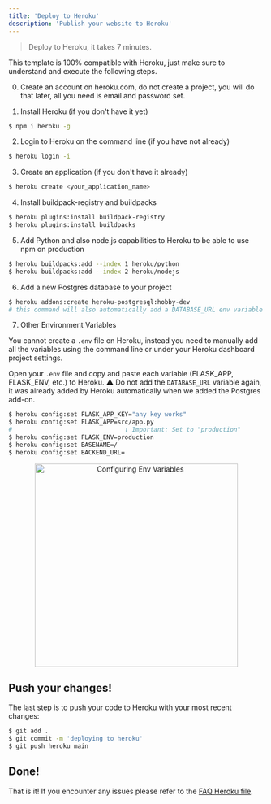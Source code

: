 ```yaml
---
title: 'Deploy to Heroku'
description: 'Publish your website to Heroku'
---
```


> Deploy to Heroku, it takes 7 minutes.

This template is 100% compatible with Heroku, just make sure to understand and execute the following steps.

0. Create an account on heroku.com, do not create a project, you will do that later, all you need is email and password set.

1. Install Heroku (if you don't have it yet)
```bash
$ npm i heroku -g
```

2. Login to Heroku on the command line (if you have not already)
```bash
$ heroku login -i
```

3. Create an application (if you don't have it already)
```bash
$ heroku create <your_application_name>
```

4. Install buildpack-registry and buildpacks
```bash
$ heroku plugins:install buildpack-registry
$ heroku plugins:install buildpacks 
```

5. Add Python and also node.js capabilities to Heroku to be able to use npm on production
```bash
$ heroku buildpacks:add --index 1 heroku/python
$ heroku buildpacks:add --index 2 heroku/nodejs
```

6. Add a new Postgres database to your project
```bash
$ heroku addons:create heroku-postgresql:hobby-dev
# this command will also automatically add a DATABASE_URL env variable with the Postgres database url
```

7. Other Environment Variables

You cannot create a `.env` file on Heroku, instead you need to manually add all the variables using the command line or under your Heroku dashboard project settings.

Open your `.env` file and copy and paste each variable (FLASK_APP, FLASK_ENV, etc.) to Heroku. ⚠️ Do not add the `DATABASE_URL` variable again, it was already added by Heroku automatically when we added the Postgres add-on.

```bash
$ heroku config:set FLASK_APP_KEY="any key works"
$ heroku config:set FLASK_APP=src/app.py
#                               ↓ Important: Set to "production"
$ heroku config:set FLASK_ENV=production 
$ heroku config:set BASENAME=/
$ heroku config:set BACKEND_URL=
```

<p align="center">
<img width="400px" alt="Configuring Env Variables" src="https://github.com/4GeeksAcademy/flask-rest-hello/blob/main/docs/assets/env_variables.gif?raw=true" />
</p>

## Push your changes!

The last step is to push your code to Heroku with your most recent changes:

```bash
$ git add .
$ git commit -m 'deploying to heroku'
$ git push heroku main
```

## Done!

That is it! If you encounter any issues please refer to the [FAQ Heroku file](../tutorials/faq).
